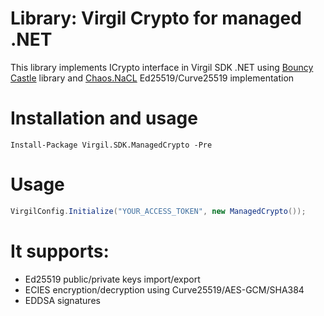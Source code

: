 # Library: Virgil Crypto for managed .NET

This library implements ICrypto interface in Virgil SDK .NET using [Bouncy Castle](https://www.bouncycastle.org/csharp/index.html) library and [Chaos.NaCL](https://github.com/CodesInChaos/Chaos.NaCl) Ed25519/Curve25519 implementation

# Installation and usage
```
Install-Package Virgil.SDK.ManagedCrypto -Pre
```
# Usage

```csharp
VirgilConfig.Initialize("YOUR_ACCESS_TOKEN", new ManagedCrypto());
```

# It supports:

* Ed25519 public/private keys import/export
* ECIES encryption/decryption using Curve25519/AES-GCM/SHA384
* EDDSA signatures